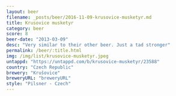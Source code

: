 ```yaml
---
layout: beer
filename: _posts/beer/2016-11-09-krusovice-musketyr.md
title: Krusovice musketyr
category: beer
score: 8
beer-date: "2013-03-09"
desc: "Very similar to their other beer. Just a tad stronger"
permalink: /beer/:title.html
img: /img/list/krusovice-musketyr.jpeg
untappd: "https://untappd.com/b/krusovice-musketyr/23588"
country: "Czech Republic"
brewery: "Krušovice"
breweryURL: "breweryURL"
style: "Pilsner - Czech"
---
```

